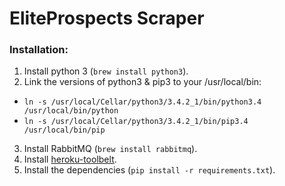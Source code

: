 # EliteProspects Scraper

### Installation:

1. Install python 3 (`brew install python3`).
2. Link the versions of python3 & pip3 to your /usr/local/bin:
  * `ln -s /usr/local/Cellar/python3/3.4.2_1/bin/python3.4 /usr/local/bin/python`
  * `ln -s /usr/local/Cellar/python3/3.4.2_1/bin/pip3.4 /usr/local/bin/pip`
3. Install RabbitMQ (`brew install rabbitmq`).
4. Install [heroku-toolbelt](https://toolbelt.heroku.com/).
4. Install the dependencies (`pip install -r requirements.txt`).
